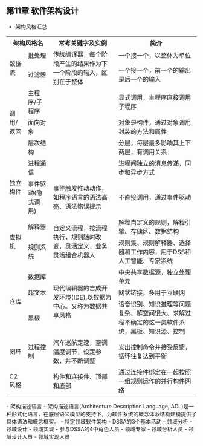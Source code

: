 ## 第11章 软件架构设计
- 架构风格汇总
<table>
	<tr>
		<th colspan="2">架构风格名</th>
		<th>常考关键字及实例</th>
		<th>简介</th>
	</tr>
	<tr>
		<td rowspan="2">数据流</td>
		<td>批处理</td>
		<td rowspan="2"> 传统编译器，每个阶段产生的结果作为下一个阶段的输入，区别在于整体</td>
		<td>一个接一个，以整体为单位</td>
	</tr>
	<tr>
		<td>过滤器</td>
		<td>一个接一个，前一个的输出是后一个的输入</td>
	</tr>
	<tr>
		<td rowspan="3">调用/返回</td>
		<td>主程序/子程序</td>
		<td></td>
		<td>显式调用，主程序直接调用子程序</td>
	</tr>
	<tr>
		<td>面向对象</td>
		<td> </td>
		<td>对象是构件，通过对象调用封装的方法和属性</td>
	</tr>
	<tr>
		<td>层次结构</td>
		<td></td>
		<td>分层，每层最多影响其上下两层，有调用关系</td>
	</tr>
	<tr>
		<td rowspan="2">独立构件</td>
		<td>进程通信</td>
		<td></td>
		<td>进程间独立的消息传递，同步和异步方式</td>
	</tr>
	<tr>
		<td>事件驱动(隐式调用)</td>
		<td> 事件触发推动动作，如程序语言的语法高亮、语法错误提示</td>
		<td>不直接调用，通过事件驱动</td>
	</tr>
	<tr>
		<td rowspan="2">虚拟机</td>
		<td>解释器</td>
		<td rowspan="2">自定义流程，按流程执行，规则随时改变，灵活定义，业务灵活组合机器人</td>
		<td>解释自定义的规则，解释引擎、存储区、数据结构</td>
	</tr>
	<tr>
		<td>规则系统</td>
		<td>规则集、规则解释器、选择器和工作内容，用于DSS和人工智能、专家系统</td>
	</tr>
	<tr>
		<td rowspan="3">仓库</td>
		<td>数据库</td>
		<td rowspan="3">现代编辑器的吉成开发环境(IDE),以数据为中心。又称为数据共享风格</td>
		<td>中央共享数据源，独立处理单元</td>
	</tr>
	<tr>
		<td>超文本</td>
		<td>网状链接，多用于互联网</td>
	</tr>
	<tr>
		<td>黑板</td>
		<td>语音识别、知识推理等问题复杂、解空间很大、求解过程不确定的这一类软件系统，黑板、知识源、控制</td>
	</tr>
	<tr>
		<td>闭环</td>
		<td>过程控制</td>
		<td>汽车巡航定速，空调温度调节，设定参数，并不断调整</td>
		<td>发出控制命令并接受反馈，循环往复达到平衡</td>
	</tr>
	<tr>
		<td>C2风格</td>
		<td></td>
		<td>构件和连接件、顶部和底部</td>
		<td>通过连接件绑定在一起按照一组规则运作的并行构件网络</td>
	</tr>
</table>
- 架构描述语言
	- 架构描述语言(Architecture Description Language, ADL)是一种形式化语言，在底层语义模型的支持下，为软件系统的概念体系结构建模提供了具体语法和概念框架。
- 特定领域软件架构
	- DSSA的3个基本活动
		- 领域分析
		- 领域设计
		- 领域实现
	- 参与DSSA的4中角色人员
		- 领域专家
		- 领域分析人员
		- 领域设计人员
		- 领域实现人员